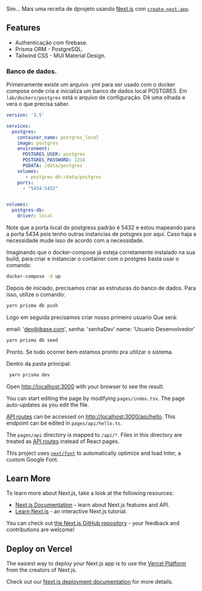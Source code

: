 Sim... Mais uma receita de dprojeto usando [Next.js](https://nextjs.org/) com [`create-next-app`](https://github.com/vercel/next.js/tree/canary/packages/create-next-app).
## Features

- Authenticação com firebase.
- Prisma ORM - PostgreSQL.
- Tailwind CSS - MUI Material Design.

### Banco de dados.

Primeiramente existe um arquivo .yml para ser usado com o docker compose onde cria e inicializa um banco de dados local POSTGRES. Em `lab/dockers/postgres` está o arquivo de configuração. Dê uma olhada e vera o que precisa saber.

```yml
version: '3.5'

services:
  postgres:
    container_name: postgres_local
    image: postgres
    environment:
      POSTGRES_USER: postgres
      POSTGRES_PASSWORD: 1234
      PGDATA: /data/postgres
    volumes:
       - postgres-db:/data/postgres
    ports:
      - "5434:5432"


volumes:
  postgres-db:
    driver: local

```

Note que a porta local do postgress padrão é 5432 e estou mapeando para a porta 5434 pois tenho outras instancias de potsgres por aqui. Caso haja a necessidade mude isso de acordo com a necessidade.


Imaginando que o docker-compose já esteja corretamente instalado na sua build, para criar e instanciar o container com o postgres basta usar o comando: 

```bash
docker-compose -d up
```

Depois de iniciado, precisamos criar as estruturas do banco de dados. Para isso, utilize o comando:

```bash
yarn prisma db push
```
Logo em seguida precisamos criar nosso primeiro usuario
Que será: 

email: 'dev@ibase.com',
senha: 'senhaDev'
name: 'Usuario Desenvolvedor'

```bash
yarn prisma db seed
```
 Pronto. Se tudo ocorrer bem estamos pronto pra utilizar o sistema.

 Dentro da pasta principal:

 ```bash
  yarn prisma dev 
  ```

Open [http://localhost:3000](http://localhost:3000) with your browser to see the result.

You can start editing the page by modifying `pages/index.tsx`. The page auto-updates as you edit the file.

[API routes](https://nextjs.org/docs/api-routes/introduction) can be accessed on [http://localhost:3000/api/hello](http://localhost:3000/api/hello). This endpoint can be edited in `pages/api/hello.ts`.

The `pages/api` directory is mapped to `/api/*`. Files in this directory are treated as [API routes](https://nextjs.org/docs/api-routes/introduction) instead of React pages.

This project uses [`next/font`](https://nextjs.org/docs/basic-features/font-optimization) to automatically optimize and load Inter, a custom Google Font.

## Learn More

To learn more about Next.js, take a look at the following resources:

- [Next.js Documentation](https://nextjs.org/docs) - learn about Next.js features and API.
- [Learn Next.js](https://nextjs.org/learn) - an interactive Next.js tutorial.

You can check out [the Next.js GitHub repository](https://github.com/vercel/next.js/) - your feedback and contributions are welcome!

## Deploy on Vercel

The easiest way to deploy your Next.js app is to use the [Vercel Platform](https://vercel.com/new?utm_medium=default-template&filter=next.js&utm_source=create-next-app&utm_campaign=create-next-app-readme) from the creators of Next.js.

Check out our [Next.js deployment documentation](https://nextjs.org/docs/deployment) for more details.
